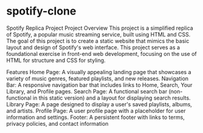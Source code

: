 # spotify-clone

Spotify Replica Project Project Overview This project is a simplified replica of Spotify, a popular music streaming service, built using HTML and CSS. The goal of this project is to create a static website that mimics the basic layout and design of Spotify's web interface. This project serves as a foundational exercise in front-end web development, focusing on the use of HTML for structure and CSS for styling.

Features Home Page: A visually appealing landing page that showcases a variety of music genres, featured playlists, and new releases. Navigation Bar: A responsive navigation bar that includes links to Home, Search, Your Library, and Profile pages. Search Page: A functional search bar (non-functional in this static version) and a layout for displaying search results. Library Page: A page designed to display a user's saved playlists, albums, and artists. Profile Page: A user profile page with a placeholder for user information and settings. Footer: A persistent footer with links to terms, privacy policies, and contact information
